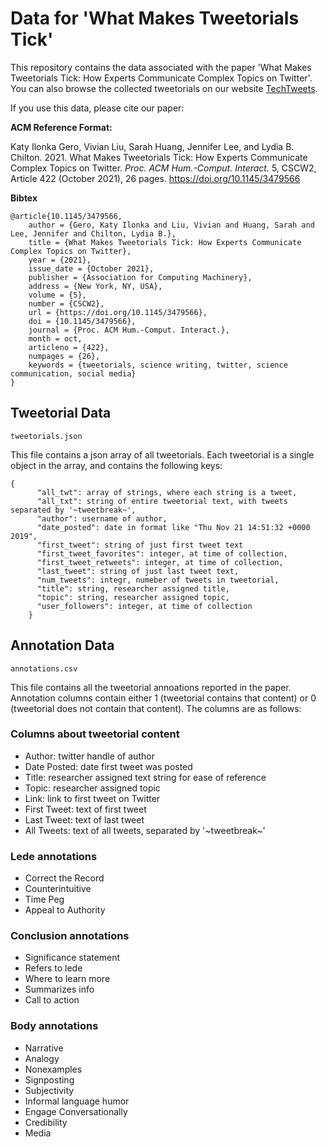 # Data for 'What Makes Tweetorials Tick'

This repository contains the data associated with the paper 'What Makes Tweetorials Tick: How Experts Communicate Complex Topics on Twitter'. You can also browse the collected tweetorials on our website [TechTweets](http://language-play.com/tech-tweets/annotations).

If you use this data, please cite our paper:

**ACM Reference Format:**

Katy Ilonka Gero, Vivian Liu, Sarah Huang, Jennifer Lee, and Lydia B. Chilton. 2021. What Makes Tweetorials Tick: How Experts Communicate Complex Topics on Twitter. *Proc. ACM Hum.-Comput. Interact.* 5, CSCW2, Article 422 (October 2021), 26 pages. https://doi.org/10.1145/3479566


**Bibtex**

```
@article{10.1145/3479566,
	author = {Gero, Katy Ilonka and Liu, Vivian and Huang, Sarah and Lee, Jennifer and Chilton, Lydia B.},
	title = {What Makes Tweetorials Tick: How Experts Communicate Complex Topics on Twitter},
	year = {2021},
	issue_date = {October 2021},
	publisher = {Association for Computing Machinery},
	address = {New York, NY, USA},
	volume = {5},
	number = {CSCW2},
	url = {https://doi.org/10.1145/3479566},
	doi = {10.1145/3479566},
	journal = {Proc. ACM Hum.-Comput. Interact.},
	month = oct,
	articleno = {422},
	numpages = {26},
	keywords = {tweetorials, science writing, twitter, science communication, social media}
}
```

## Tweetorial Data

`tweetorials.json`

This file contains a json array of all tweetorials. Each tweetorial is a single object in the array, and contains the following keys:

```
{
      "all_twt": array of strings, where each string is a tweet,
      "all_txt": string of entire tweetorial text, with tweets separated by '~tweetbreak~',
      "author": username of author,
      "date_posted": date in format like "Thu Nov 21 14:51:32 +0000 2019",
      "first_tweet": string of just first tweet text
      "first_tweet_favorites": integer, at time of collection,
      "first_tweet_retweets": integer, at time of collection,
      "last_tweet": string of just last tweet text,
      "num_tweets": integr, numeber of tweets in tweetorial,
      "title": string, researcher assigned title,
      "topic": string, researcher assigned topic,
      "user_followers": integer, at time of collection
    }
```


## Annotation Data

`annotations.csv`

This file contains all the tweetorial annoations reported in the paper. Annotation columns contain either 1 (tweetorial contains that content) or 0 (tweetorial does not contain that content). The columns are as follows:

### Columns about tweetorial content

* Author: twitter handle of author
* Date Posted: date first tweet was posted
* Title: researcher assigned text string for ease of reference
* Topic: researcher assigned topic
* Link: link to first tweet on Twitter
* First Tweet: text of first tweet
* Last Tweet: text of last tweet 
* All Tweets: text of all tweets, separated by '~tweetbreak~'

### Lede annotations


* Correct the Record
* Counterintuitive
* Time Peg
* Appeal to Authority

### Conclusion annotations

* Significance statement
* Refers to lede
* Where to learn more
* Summarizes info
* Call to action

### Body annotations

* Narrative
* Analogy 
* Nonexamples
* Signposting
* Subjectivity
* Informal language humor
* Engage Conversationally
* Credibility
* Media
